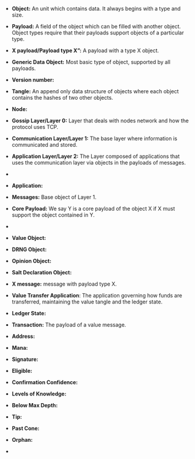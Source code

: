 


 - **Object:** An unit which contains data. It always begins with a type  and size. 
    
- **Payload:** A field of the object which can be filled with another object. Object types require that their payloads support objects of a particular type. 

- **X payload/Payload type X”:** A payload with a type X object.
    
- **Generic Data Object:** Most basic type of object, supported by all payloads. 
    
- **Version number:**
    

 - **Tangle:** An append only data structure of objects where each object contains the hashes of two other objects.

- **Node:**
    
-   **Gossip Layer/Layer 0:** Layer that deals with nodes network and how the protocol uses TCP.
    
-   **Communication Layer/Layer 1:** The base layer where information is communicated and stored.
    
-   **Application Layer/Layer 2:** The Layer composed of applications that uses the communication layer via objects in the payloads of messages.
- 
- **Application:**

-   **Messages:** Base object of Layer 1.
    

- **Core Payload:** We say Y is a core payload of the object X if X must support the object contained in Y. 
- 
-   **Value Object:**
    
-   **DRNG Object:**
    
-   **Opinion Object:**
    
-   **Salt Declaration Object:**
  

-  **X message:** message with payload type X.

-   **Value Transfer Application**: The application governing how funds are transferred, maintaining the value tangle and the ledger state.

-  **Ledger State:**

 -   **Transaction:** The payload of a value message.
 - **Address:** 
 - **Mana:**
 - **Signature:**
 - **Eligible:**
 - **Confirmation Confidence:**
 - **Levels of Knowledge:**
 - **Below Max Depth:**
 - **Tip:**
 - **Past Cone:**
 - **Orphan:**
 - 
<!--stackedit_data:
eyJoaXN0b3J5IjpbMTg5Njc3OTU2NSwtMTcyNTc3MjUwLDU0ND
kzNzY0MiwyMDkzMzk2MzMsMTI2NTU5Nzg0OCwyNDA0MTkzOSwx
MDQxMzk4NTkwXX0=
-->